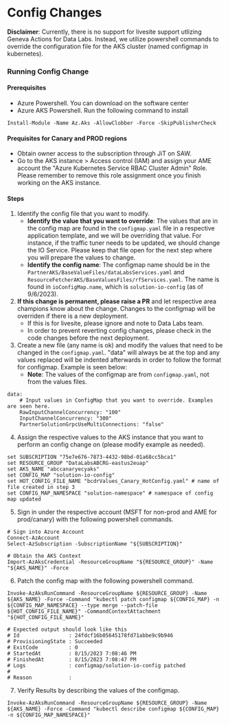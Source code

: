 # Config Changes

**Disclaimer**: Currently, there is no support for livesite support utlizing Geneva Actions for Data Labs. Instead, we utilize powershell commands to override the configuration file for the AKS cluster (named configmap in kubernetes).

### Running Config Change

#### Prerequisites
- Azure Powershell. You can download on the software center
- Azure AKS Powershell. Run the following command to install

```
Install-Module -Name Az.Aks -AllowClobber -Force -SkipPublisherCheck
```

#### Prequisites for Canary and PROD regions
- Obtain owner access to the subscription through JiT on SAW.
- Go to the AKS instance > Access control (IAM) and assign your AME account the "Azure Kubernetes Service RBAC Cluster Admin" Role. Please remember to remove this role assignment once you finish working on the AKS instance.

#### Steps
1. Identify the config file that you want to modify.
    - **Identify the value that you want to override**: The values that are in the config map are found in the `configmap.yaml` file in a respective application template, and we will be overriding that value. For instance, if the traffic tuner needs to be updated, we should change the IO Service. Please keep that file open for the next step where you will prepare the values to change.
    - **Identify the config name**: The configmap name should be in the `PartnerAKS/BaseValueFiles/dataLabsServices.yaml` and `ResourceFetcherAKS/BaseValuesFiles/rfServices.yaml`.  The name is found in `ioConfigMap.name`, which is `solution-io-config` (as of 9/6/2023).
2. **If this change is permanent, please raise a PR** and let respective area champions know about the change. Changes to the configmap will be overriden if there is a new deployment.
    - If this is for livesite, please ignore and note to Data Labs team.
    - In order to prevent reverting config changes, please check in the code changes before the next deployment.
3. Create a new file (any name is ok) and modify the values that need to be changed in the `configmap.yaml`. "data" will always be at the top and any values replaced will be indented afterwards in order to follow the format for configmap. Example is seen below:
    - **Note**: The values of the configmap are from `configmap.yaml`, not from the values files.
```
data:
    # Input values in ConfigMap that you want to override. Examples are seen here.
    RawInputChannelConcurrency: "100"
    InputChannelConcurrency: "300"
    PartnerSolutionGrpcUseMultiConnections: "false"
```
4. Assign the respective values to the AKS instance that you want to perform an config change on (please modify example as needed).
```
set SUBSCRIPTION "75e7e676-7873-4432-98bd-01a68cc5bca1"
set RESOURCE_GROUP "DataLabsABCRG-eastus2euap"
set AKS_NAME "abccanaryecyaks"
set CONFIG_MAP "solution-io-config"
set HOT_CONFIG_FILE_NAME "bcdrValues_Canary_HotConfig.yaml" # name of file created in step 3
set CONFIG_MAP_NAMESPACE "solution-namespace" # namespace of config map updated
```

5. Sign in under the respective account (MSFT for non-prod and AME for prod/canary) with the following powershell commands.
```
# Sign into Azure Account
Connect-AzAccount
Select-AzSubscription -SubscriptionName "${SUBSCRIPTION}"

# Obtain the AKS Context
Import-AzAksCredential -ResourceGroupName "${RESOURCE_GROUP}" -Name "${AKS_NAME}" -Force
```

6. Patch the config map with the following powershell command.
```
Invoke-AzAksRunCommand -ResourceGroupName ${RESOURCE_GROUP} -Name ${AKS_NAME} -Force -Command "kubectl patch configmap ${CONFIG_MAP} -n ${CONFIG_MAP_NAMESPACE} --type merge --patch-file ${HOT_CONFIG_FILE_NAME}" -CommandContextAttachment "${HOT_CONFIG_FILE_NAME}"

# Expected output should look like this
# Id                : 24fdcf16b05645178fd71abbe9c9b946
# ProvisioningState : Succeeded
# ExitCode          : 0
# StartedAt         : 8/15/2023 7:08:46 PM
# FinishedAt        : 8/15/2023 7:08:47 PM
# Logs              : configmap/solution-io-config patched
# 
# Reason            :
```


7. Verify Results by describing the values of the configmap.
```
Invoke-AzAksRunCommand -ResourceGroupName ${RESOURCE_GROUP} -Name ${AKS_NAME} -Force -Command "kubectl describe configmap ${CONFIG_MAP} -n ${CONFIG_MAP_NAMESPACE}"
```